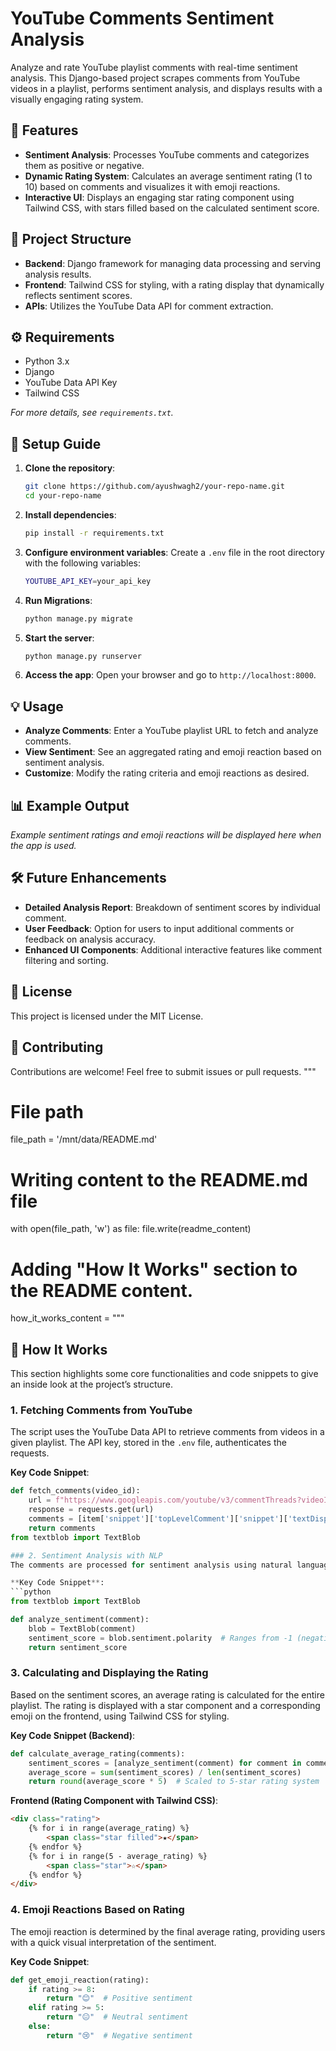   
# YouTube Comments Sentiment Analysis

Analyze and rate YouTube playlist comments with real-time sentiment analysis. This Django-based project scrapes comments from YouTube videos in a playlist, performs sentiment analysis, and displays results with a visually engaging rating system.

## 📌 Features
- **Sentiment Analysis**: Processes YouTube comments and categorizes them as positive or negative.
- **Dynamic Rating System**: Calculates an average sentiment rating (1 to 10) based on comments and visualizes it with emoji reactions.
- **Interactive UI**: Displays an engaging star rating component using Tailwind CSS, with stars filled based on the calculated sentiment score.

## 📁 Project Structure
- **Backend**: Django framework for managing data processing and serving analysis results.
- **Frontend**: Tailwind CSS for styling, with a rating display that dynamically reflects sentiment scores.
- **APIs**: Utilizes the YouTube Data API for comment extraction.

## ⚙️ Requirements
- Python 3.x
- Django
- YouTube Data API Key
- Tailwind CSS

*For more details, see `requirements.txt`.*

## 🚀 Setup Guide

1. **Clone the repository**:
    ```bash
    git clone https://github.com/ayushwagh2/your-repo-name.git
    cd your-repo-name
    ```

2. **Install dependencies**:
    ```bash
    pip install -r requirements.txt
    ```

3. **Configure environment variables**:
    Create a `.env` file in the root directory with the following variables:
    ```bash
    YOUTUBE_API_KEY=your_api_key
    ```

4. **Run Migrations**:
    ```bash
    python manage.py migrate
    ```

5. **Start the server**:
    ```bash
    python manage.py runserver
    ```

6. **Access the app**:
   Open your browser and go to `http://localhost:8000`.

## 💡 Usage
- **Analyze Comments**: Enter a YouTube playlist URL to fetch and analyze comments.
- **View Sentiment**: See an aggregated rating and emoji reaction based on sentiment analysis.
- **Customize**: Modify the rating criteria and emoji reactions as desired.

## 📊 Example Output
*Example sentiment ratings and emoji reactions will be displayed here when the app is used.*

## 🛠 Future Enhancements
- **Detailed Analysis Report**: Breakdown of sentiment scores by individual comment.
- **User Feedback**: Option for users to input additional comments or feedback on analysis accuracy.
- **Enhanced UI Components**: Additional interactive features like comment filtering and sorting.

## 📝 License
This project is licensed under the MIT License.

## 🤝 Contributing
Contributions are welcome! Feel free to submit issues or pull requests.
"""

# File path
file_path = '/mnt/data/README.md'

# Writing content to the README.md file
with open(file_path, 'w') as file:
    file.write(readme_content)

# Adding "How It Works" section to the README content.

how_it_works_content = """
## 🧩 How It Works
This section highlights some core functionalities and code snippets to give an inside look at the project’s structure.

### 1. Fetching Comments from YouTube
The script uses the YouTube Data API to retrieve comments from videos in a given playlist. The API key, stored in the `.env` file, authenticates the requests.

**Key Code Snippet**:
```python
def fetch_comments(video_id):
    url = f"https://www.googleapis.com/youtube/v3/commentThreads?videoId={video_id}&key={API_KEY}&part=snippet&maxResults=100"
    response = requests.get(url)
    comments = [item['snippet']['topLevelComment']['snippet']['textDisplay'] for item in response.json().get('items', [])]
    return comments
from textblob import TextBlob

### 2. Sentiment Analysis with NLP
The comments are processed for sentiment analysis using natural language processing techniques (e.g., TextBlob or NLTK). Each comment receives a sentiment score, which is then averaged to calculate the overall rating.

**Key Code Snippet**:
```python
from textblob import TextBlob

def analyze_sentiment(comment):
    blob = TextBlob(comment)
    sentiment_score = blob.sentiment.polarity  # Ranges from -1 (negative) to 1 (positive)
    return sentiment_score
```

### 3. Calculating and Displaying the Rating
Based on the sentiment scores, an average rating is calculated for the entire playlist. The rating is displayed with a star component and a corresponding emoji on the frontend, using Tailwind CSS for styling.

**Key Code Snippet (Backend)**:
```python
def calculate_average_rating(comments):
    sentiment_scores = [analyze_sentiment(comment) for comment in comments]
    average_score = sum(sentiment_scores) / len(sentiment_scores)
    return round(average_score * 5)  # Scaled to 5-star rating system
```

**Frontend (Rating Component with Tailwind CSS)**:
```html
<div class="rating">
    {% for i in range(average_rating) %}
        <span class="star filled">★</span>
    {% endfor %}
    {% for i in range(5 - average_rating) %}
        <span class="star">☆</span>
    {% endfor %}
</div>
```

### 4. Emoji Reactions Based on Rating
The emoji reaction is determined by the final average rating, providing users with a quick visual interpretation of the sentiment.

**Key Code Snippet**:
```python
def get_emoji_reaction(rating):
    if rating >= 8:
        return "😊"  # Positive sentiment
    elif rating >= 5:
        return "😐"  # Neutral sentiment
    else:
        return "😢"  # Negative sentiment
```
